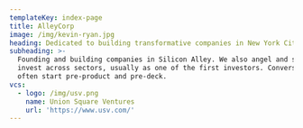 ```yaml
---
templateKey: index-page
title: AlleyCorp
image: /img/kevin-ryan.jpg
heading: Dedicated to building transformative companies in New York City.
subheading: >-
  Founding and building companies in Silicon Alley. We also angel and seed
  invest across sectors, usually as one of the first investors. Conversations
  often start pre-product and pre-deck.
vcs:
  - logo: /img/usv.png
    name: Union Square Ventures
    url: 'https://www.usv.com/'
---
```



